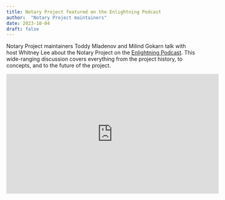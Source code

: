 ```yaml
---
title: Notary Project featured on the Enlightning Podcast
author:  "Notary Project maintainers"
date: 2023-10-04
draft: false
---
```


Notary Project maintainers Toddy Mladenov and Milind Gokarn talk with host Whitney Lee about the Notary Project on the [Enlightning Podcast](https://tanzu.vmware.com/content/videos/enlightning-ensuring-software-authenticity-introduction-to-notary-project). This wide-ranging discussion covers everything from the project history, to concepts, and to the future of the project.

<iframe width="560" height="315" src="https://www.youtube.com/embed/FwpHZfNE9LQ?si=pzxe-qRM2z3oetwV" title="YouTube video player" frameborder="0" allow="accelerometer; autoplay; clipboard-write; encrypted-media; gyroscope; picture-in-picture; web-share" allowfullscreen></iframe>